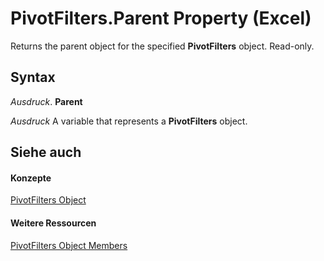 
# PivotFilters.Parent Property (Excel)

Returns the parent object for the specified  **PivotFilters** object. Read-only.


## Syntax

 _Ausdruck_. **Parent**

 _Ausdruck_ A variable that represents a **PivotFilters** object.


## Siehe auch


#### Konzepte


[PivotFilters Object](fc647acb-bd6a-8544-6411-1f5e49807e53.md)
#### Weitere Ressourcen


[PivotFilters Object Members](http://msdn.microsoft.com/library/57f1f375-1b7b-c488-c236-91ed26a68bb6%28Office.15%29.aspx)